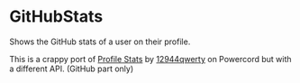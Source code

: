 # GitHubStats

Shows the GitHub stats of a user on their profile.

This is a crappy port of [Profile Stats](https://github.com/12944qwerty/profile-stats)
by [12944qwerty](https://github.com/12944qwerty) on Powercord but with a different API. (GitHub part only)
